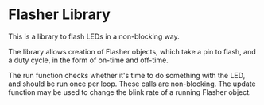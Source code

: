 # Flasher Library

This is a library to flash LEDs in a non-blocking way.

The library allows creation of Flasher objects, which take a pin
to flash, and a duty cycle, in the form of on-time and off-time.

The run function checks whether it's time to do something with the
LED, and should be run once per loop. These calls are non-blocking.
The update function may be used to change the blink rate of a running
Flasher object.
